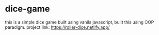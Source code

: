 # dice-game
this is a simple dice game built using vanila javascript,
built this using OOP paradigm. 
project link: https://roller-dice.netlify.app/

